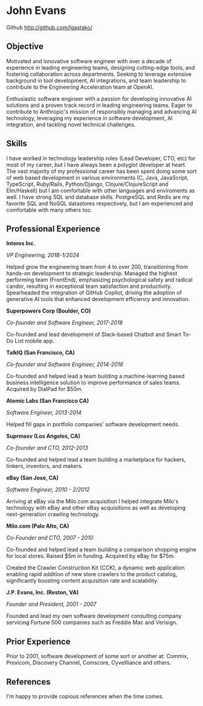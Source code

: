 # John Evans

Github http://github.com/lgastako/

## Objective

Motivated and innovative software engineer with over a decade of experience
in leading engineering teams, designing cutting-edge tools, and fostering
collaboration across departments. Seeking to leverage extensive background
in tool development, AI integrations, and team leadership to contribute to
the Engineering Acceleration team at OpenAI.

Enthusiastic software engineer with a passion for developing innovative AI
solutions and a proven track record in leading engineering teams. Eager
to contribute to Anthropic's mission of responsibly managing and advancing
AI technology, leveraging my experience in software development, AI
integration, and tackling novel technical challenges.

## Skills

I have worked in technology leadership roles (Lead Developer, CTO, etc) for
most of my career, but I have always been a polyglot developer at heart.  The
vast majority of my professional career has been spent doing some sort of web
based development in various environments (C, Java, JavaScript, TypeScript,
Ruby/Rails, Python/Django, Clojure/ClojureScript and Elm/Haskell) but I am
comfortable with other languages and enviroments as well. I have strong SQL
and database skills. PostgreSQL and Redis are my favorite SQL and NoSQL
datastores respectively, but I am experienced and comfortable with many
others too.

## Professional Experience

**Interos Inc.**<br>

*VP Engineering, 2018-1/2024*

Helped grow the engineering team from 4 to over 200, transitioning from hands-on
development to strategic leadership. Managed the highest performing team
(FrontEnd), emphasizing psychological safety and radical candor, resulting in
exceptional team satisfaction and productivity. Spearheaded the integration of
GitHub Copilot, driving the adoption of generative AI tools that enhanced
development efficiency and innovation.

**Superpowers Corp (Boulder, CO)**<br>

*Co-founder and Software Engineer, 2017-2018*

Co-founded and lead development of Slack-based Chatbot and Smart To-Do List
mobile app.


**TalkIQ (San Francisco, CA)**<br>

*Co-founder and Software Engineer, 2014-2016*

Co-founded and helped lead a team building a machine-learning based business
intelligence solution to improve performance of sales teams.  Acquired by
DialPad for $50m.


**Atomic Labs (San Francisco CA)**<br>

*Software Engineer, 2013-2014*

Helped fill gaps in portfolio companies' software development needs.


**Suprmasv (Los Angeles, CA)**<br>

*Co-founder and CTO, 2012-2013*

Co-founded and helped lead a team building a marketplace for hackers, tinkers,
inventors, and makers.


**eBay (San Jose, CA)**<br>

*Software Engineer, 2010 - 2/2012*

Arriving at eBay via the Milo.com acquisition I helped integrate Milo's
technology with eBay and other eBay acquisitions as well as developing
next-generation crawling technology.


**Milo.com (Palo Alto, CA)**<br>

*Co-Founder and CTO, 2007 - 2010*

Co-founded and helped lead a team building a comparison shopping engine for
local stores.  Raised $5m in funding.  Acquired by eBay for $75m.

Created the Crawler Construction Kit (CCK), a dynamic web application enabling
rapid addition of new store crawlers to the product catalog, significantly
boosting content acquisition rate and scalability.


**J.P. Evans, Inc. (Reston, VA)**<br>

*Founder and President, 2001 - 2007*

Founded and lead my own software development consulting company servicing
Fortune 500 companies such as Freddie Mac and Verisign.


## Prior Experience

Prior to 2001, software development of some sort or another at:
Commix, Proxicom, Discovery Channel, Comscore, Cyvellliance and others.


## References

I'm happy to provide copious references when the time comes.
